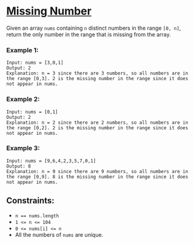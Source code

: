 # [Missing Number](https://leetcode.com/problems/missing-number/)
Given an array `nums` containing `n` distinct numbers in the range `[0, n]`, return the only number in the range that is missing from the array.

### Example 1:
```
Input: nums = [3,0,1]
Output: 2
Explanation: n = 3 since there are 3 numbers, so all numbers are in the range [0,3]. 2 is the missing number in the range since it does not appear in nums.
```

### Example 2:
```
Input: nums = [0,1]
Output: 2
Explanation: n = 2 since there are 2 numbers, so all numbers are in the range [0,2]. 2 is the missing number in the range since it does not appear in nums.
```

### Example 3:
```
Input: nums = [9,6,4,2,3,5,7,0,1]
Output: 8
Explanation: n = 9 since there are 9 numbers, so all numbers are in the range [0,9]. 8 is the missing number in the range since it does not appear in nums.
```

## Constraints:
* `n == nums.length`
* `1 <= n <= 104`
* `0 <= nums[i] <= n`
* All the numbers of `nums` are unique.
